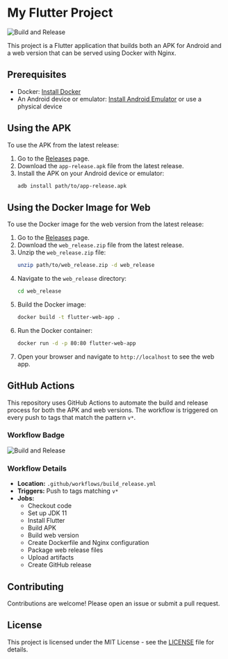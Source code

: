 # My Flutter Project

![Build and Release](https://github.com/vhdrjb/pokemon_challenge/actions/workflows/release.yml/badge.svg)

This project is a Flutter application that builds both an APK for Android and a web version that can be served using Docker with Nginx.

## Prerequisites

- Docker: [Install Docker](https://docs.docker.com/get-docker/)
- An Android device or emulator: [Install Android Emulator](https://developer.android.com/studio/run/emulator) or use a physical device

## Using the APK

To use the APK from the latest release:

1. Go to the [Releases](https://github.com/your-username/your-repo-name/releases) page.
2. Download the `app-release.apk` file from the latest release.
3. Install the APK on your Android device or emulator:
    ```sh
    adb install path/to/app-release.apk
    ```

## Using the Docker Image for Web

To use the Docker image for the web version from the latest release:

1. Go to the [Releases](https://github.com/your-username/your-repo-name/releases) page.
2. Download the `web_release.zip` file from the latest release.
3. Unzip the `web_release.zip` file:
    ```sh
    unzip path/to/web_release.zip -d web_release
    ```
4. Navigate to the `web_release` directory:
    ```sh
    cd web_release
    ```
5. Build the Docker image:
    ```sh
    docker build -t flutter-web-app .
    ```
6. Run the Docker container:
    ```sh
    docker run -d -p 80:80 flutter-web-app
    ```
7. Open your browser and navigate to `http://localhost` to see the web app.

## GitHub Actions

This repository uses GitHub Actions to automate the build and release process for both the APK and web versions. The workflow is triggered on every push to tags that match the pattern `v*`.

### Workflow Badge

![Build and Release](https://github.com/your-username/your-repo-name/actions/workflows/build_release.yml/badge.svg)

### Workflow Details

- **Location:** `.github/workflows/build_release.yml`
- **Triggers:** Push to tags matching `v*`
- **Jobs:**
    - Checkout code
    - Set up JDK 11
    - Install Flutter
    - Build APK
    - Build web version
    - Create Dockerfile and Nginx configuration
    - Package web release files
    - Upload artifacts
    - Create GitHub release

## Contributing

Contributions are welcome! Please open an issue or submit a pull request.

## License

This project is licensed under the MIT License - see the [LICENSE](LICENSE) file for details.
